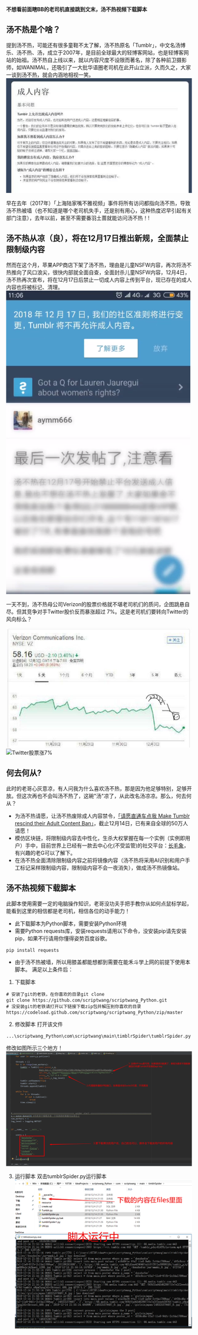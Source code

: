 **不想看前面瞎BB的老司机直接跳到文末，汤不热视频下载脚本**
## 汤不热是个啥？
提到汤不热，可能还有很多童鞋不太了解，汤不热原名「Tumblr」，中文名汤博乐、汤不热、汤，成立于2007年，是目前全球最大的轻博客网站，也是轻博客网站的始祖。汤不热自上线以来，就以内容尺度不设限而著名，除了各种前卫摄影师，如WANIMAL，还吸引了一大批华语圈老司机在此开山立派，久而久之，大家一谈到汤不热，就会内涵地相视一笑。
![汤不热对成人内容表示友好](./files/汤不热对成人内容表示友好.jpg)

早在去年（2017年）「上海陆家嘴不雅视频」事件将所有访问都指向汤不热，导致汤不热被墙（也不知道是哪个老司机失手，还是别有用心，这种热度迟早引起有关部门注意），去年以前，甚至不需要番羽土蔷就能访问汤不热！!


## 汤不热从凉（良），将在12月17日推出新规，全面禁止限制级内容
然而在这个月，苹果APP商店下架了汤不热，理由是儿童NSFW内容，再次将汤不热推向了风口浪尖，很快内部就全面自查，全面封杀儿童NSFW内容，12月4日，汤不热再次宣布，将在12月17日后禁止一切成人内容上传到平台，现已存在的成人内容也将被标记、清理。![汤不热新规](files/10374438-1bf874a272b3b8a4.png)

一天不到，汤不热母公司Verizon的股票价格就不堪老司机们的质问，企图跳悬自尽。但其竞争对手Twitter股价反而暴涨超过 7%。这是老司机们要转向Twitter的风向标么？

![汤不热母公司股票狂降](files/10374438-62dc9321f45f5280.png)![Twitter股票涨7%](https://upload-images.jianshu.io/upload_images/10374438-81e4093cdb314e9a.png?imageMogr2/auto-orient/strip%7CimageView2/2/w/1240)


## 何去何从?
此时的老哥心灰意凉，有人问我为什么喜欢汤不热，那是因为他足够特别，足够开放。但这次再也不会叫汤不热了，这碗"汤"凉了，从此改名汤凉凉。那么，何去何从？
- 为汤不热请愿，让汤不热废除成人内容禁令，[「请愿直通车点我 Make Tumblr rescind their Adult Content Ban」](https://www.change.org/p/tumblr-com-allow-nsfw-content-on-tumblr)，截止12月14日，已有来自全球的50万人请愿！
- 模仿区块链，将限制级内容去中性化，生杀大权掌握在每一个实例（实例即用户）手中，目前世界上已经有一款去中心化(不受监管)的社交平台：[长毛象](https://cmx.im/about)，有兴趣的老G可以了解下。
- 在汤不热全面清除限制级内容之前将镜像内容（汤不热将采用AI识别和用户手工标记采样限制级内容，限制级内容不会一夜消失），做成汤不热镜像站。

## 汤不热视频下载脚本
此脚本使用需要一定的电脑操作知识，老哥没功夫手把手教你从如何点鼠标学起，能看到这里的相信都是老司机，相信各位的动手能力！
- 此下载脚本为Python脚本，需要安装Python环境
- 需要Python requests库，安装requests请用以下命令，没安装pip请先安装pip，如果不行请用你懂得姿势百度谷歌。
```
pip install requests
```
- 由于汤不热被墙，所以用膝盖都能想都到需要在能禾斗学上网的前提下使用本脚本。
满足以上条件后：
1. 下载脚本
```
# 安装了git的老铁，在你喜欢的目录git clone
git clone https://github.com/scriptwang/scriptwang_Python.git
# 没安装git的老铁请打开以下链接下载zip包并解压到你喜欢的目录
https://codeload.github.com/scriptwang/scriptwang_Python/zip/master
```

2. 修改脚本
打开该文件
```
...\scriptwang_Python\com\scriptwang\main\timblrSpider\tumblrSpider.py
```
修改如图所示三个地方！
![修改脚本](./files/修改脚本.png)

3. 运行脚本
双击tumblrSpider.py运行脚本
![脚本运行结果](./files/脚本运行结果.png)









